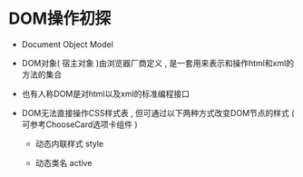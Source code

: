 # DOM操作初探

- Document Object Model

- DOM对象( 宿主对象 )由浏览器厂商定义 , 是一套用来表示和操作html和xml的方法的集合

- 也有人称DOM是对html以及xml的标准编程接口

- DOM无法直接操作CSS样式表 , 但可通过以下两种方式改变DOM节点的样式 ( 可参考ChooseCard选项卡组件 )

    - 动态内联样式 style

    - 动态类名 active

